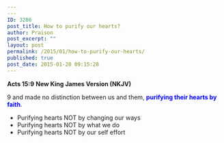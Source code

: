 ```yaml
---
---
ID: 3286
post_title: How to purify our hearts?
author: Praison
post_excerpt: ""
layout: post
permalink: /2015/01/how-to-purify-our-hearts/
published: true
post_date: 2015-01-20 09:15:28
---
```

<strong>Acts 15:9</strong>
<strong> New King James Version (NKJV)</strong>

9 and made no distinction between us and them, <span style="color: #0000ff;"><strong>purifying their hearts by faith</strong></span>.
<ul>
	<li>Purifying hearts NOT by changing our ways</li>
	<li>Purifying hearts NOT by what we do</li>
	<li>Purifying hearts NOT by our self effort</li>
</ul>
